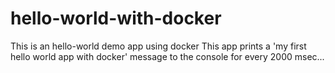 # hello-world-with-docker

This is an hello-world demo app using docker
This app prints a 'my first hello world app with docker' message to the console for every 2000 msec...

